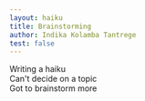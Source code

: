 ```yaml
---
layout: haiku
title: Brainstorming
author: Indika Kolamba Tantrege
test: false
---
```

Writing a haiku<br>
Can't decide on a topic<br>
Got to brainstorm more<br>

